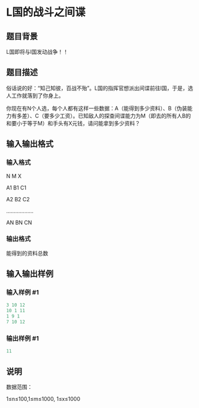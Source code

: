 # L国的战斗之间谍

## 题目背景

L国即将与I国发动战争！！

## 题目描述

俗话说的好：“知己知彼，百战不殆”。L国的指挥官想派出间谍前往I国，于是，选人工作就落到了你身上。

你现在有N个人选，每个人都有这样一些数据：A（能得到多少资料）、B（伪装能力有多差）、C（要多少工资）。已知敌人的探查间谍能力为M（即去的所有人B的和要小于等于M）和手头有X元钱，请问能拿到多少资料？

## 输入输出格式

### 输入格式

N M X

A1 B1 C1

A2 B2 C2

………………

AN BN CN

### 输出格式

能得到的资料总数

## 输入输出样例

### 输入样例 #1

```cpp
3 10 12
10 1 11
1 9 1
7 10 12

```
### 输出样例 #1

```cpp
11
```


## 说明

数据范围：

1≤n≤100,1≤m≤1000, 1≤x≤1000

